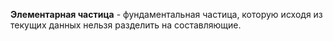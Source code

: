 **Элементарная частица** - фундаментальная частица, которую исходя из текущих данных нельзя разделить на составляющие.